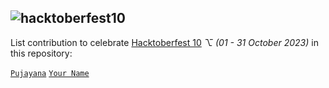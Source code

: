 ## <img alt="hacktoberfest10" src="https://github.com/pujayana/pujayana/blob/main/assets/hacktoberfest10/hf10_wallpaper_sponsors_1920x1080.png">
List contribution to celebrate [Hacktoberfest 10](https://hacktoberfest.com "Hacktoberfest 10") _⌥ (01 - 31 October 2023)_ in this repository:

[`Pujayana`](https://github.com/pujayana "Pujayana Github")
[`Your Name`](https://github.com/yourlink "Your Github")
